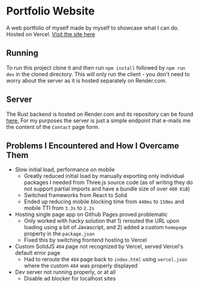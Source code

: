 # Portfolio Website

A web portfolio of myself made by myself to showcase what I can do. Hosted on
Vercel. [Visit the site here](https://rb-portfolio-site.vercel.app/)

## Running

To run this project clone it and then run `npm install` followed by
`npm run dev` in the cloned directory. This will only run the client - you don't
need to worry about the server as it is hosted separately on Render.com.

## Server

The Rust backend is hosted on Render.com and its repository can be found
[here.](https://github.com/ribru17/portfolio-site-backend-actix) For my purposes
the server is just a simple endpoint that e-mails me the content of the
`Contact` page form.

## Problems I Encountered and How I Overcame Them

- Slow initial load, performance on mobile
  - Greatly reduced initial load by manually exporting only individual packages
    I needed from Three.js source code (as of writing they do not support
    partial imports and have a bundle size of over `400 KiB`)
  - Switched frameworks from React to Solid
  - Ended up reducing mobile blocking time from `440ms` to `150ms` and mobile
    TTI from `3.3s` to `2.2s`
- Hosting single page app on Github Pages proved problematic
  - Only worked with hacky solution that 1) rerouted the URL upon loading using
    a bit of Javascript, and 2) added a custom `homepage` property in the
    `package.json`
  - Fixed this by switching frontend hosting to Vercel
- Custom SolidJS `404` page not recognized by Vercel, served Vercel's default
  error page
  - Had to reroute the `404` page back to `index.html` using `vercel.json` where
    the custom `404` was properly displayed
- Dev server not running properly, or at all
  - Disable ad blocker for localhost sites
